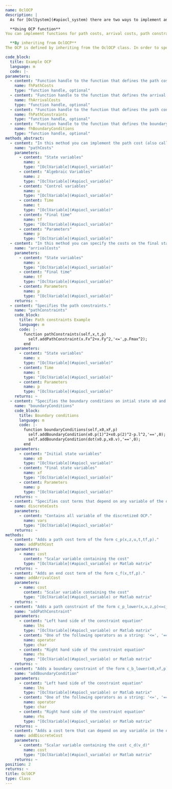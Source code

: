 ```yaml
--- 
name: OclOCP
description: |
  As for [OclSystem](#apiocl_system) there are two ways to implement an optimal control problem (OCP) The functional and the object oriented approach. If you do not implemented some of the functions or methods they default to zero cost for the cost functions or an empty constraints array for path constraints and boundary conditions.

  **Using OCP function**
You can implement functions for path costs, arrival costs, path constraints, boundary conditions. Pass function handles/pointers to these function to the constructor of OclOCP to create an optimal control problem. For information about the signature of these functions look at the definitions of the abstract methods.

  **By inheriting from OclOCP**
The OCP is defined by inheriting from the OclOCP class. In order to specify cost functions and boundary conditions you have to implement the corresponding methods. 

code_block:
  title: Example OCP
  language: m
  code: |-
parameters: 
  - content: "Function handle to the function that defines the path costs. The signature of the corresponding function can be seen in the abstract methods definition."
    name: fhPathCosts
    type: "function handle, optional"
  - content: "Function handle to the function that defines the arrival costs. The signature of the corresponding function can be seen in the abstract methods definition."
    name: fhArrivalCosts
    type: "function handle, optional"
  - content: "Function handle to the function that defines the path constraints. The signature of the corresponding function can be seen in the abstract methods definition."
    name: fhPathConstraints
    type: "function handle, optional"
  - content: "Function handle to the function that defines the boundary conditions. The signature of the corresponding function can be seen in the abstract methods definition."
    name: fhBoundaryConditions
    type: "function handle, optional"
methods_abstract: 
  - content: "In this method you can implement the path cost (also called Lagrange cost or intermediate cost) function."
    name: "pathCosts"
    parameters: 
      - content: "State variables"
        name: x
        type: "[OclVariable](#apiocl_variable)"
      - content: "Algebraic Variables"
        name: z
        type: "[OclVariable](#apiocl_variable)"
      - content: "Control variables"
        name: u
        type: "[OclVariable](#apiocl_variable)"
      - content: Time
        name: t
        type: "[OclVariable](#apiocl_variable)"
      - content: "Final time"
        name: tf
        type: "[OclVariable](#apiocl_variable)"
      - content: "Parameters"
        name: p
        type: "[OclVariable](#apiocl_variable)"
  - content: "In this method you can specify the costs on the final state (also called Mayer terms)."
    name: "arrivalCosts"
    parameters: 
      - content: "State variables"
        name: x
        type: "[OclVariable](#apiocl_variable)"
      - content: "Final time"
        name: tf
        type: "[OclVariable](#apiocl_variable)"
      - content: Parameters
        name: p
        type: "[OclVariable](#apiocl_variable)"
    returns: ~
  - content: "Specifies the path constraints."
    name: "pathConstraints"
    code_block:
      title: Path constraints Example
      language: m
      code: |-
        function pathConstraints(self,x,t,p)
          self.addPathConstraint(x.Fx^2+x.Fy^2,'<=',p.Fmax^2);
        end
    parameters: 
      - content: "State variables"
        name: x
        type: "[OclVariable](#apiocl_variable)"
      - content: Time
        name: t
        type: "[OclVariable](#apiocl_variable)"
      - content: Parameters
        name: p
        type: "[OclVariable](#apiocl_variable)"
    returns: ~
  - content: "Specifies the boundary conditions on intial state x0 and final state xf."
    name: "boundaryConditions"
    code_block:
      title: Boundary conditions
      language: m
      code: |-
        function boundaryConditions(self,x0,xF,p)
          self.addBoundaryCondition(x0.p(1)^2+x0.p(2)^2-p.l^2,'==',0);
          self.addBoundaryCondition(dot(x0.p,x0.v),'==',0);
        end
    parameters: 
      - content: "Initial state variables"
        name: x0
        type: "[OclVariable](#apiocl_variable)"
      - content: "Final state variables"
        name: xf
        type: "[OclVariable](#apiocl_variable)"
      - content: Parameters
        name: p
        type: "[OclVariable](#apiocl_variable)"
    returns: ~
  - content: "Specifies cost terms that depend on any variable of the discretized problem which is a non-linear program (NLP)."
    name: discreteCosts
    parameters: 
      - content: "Contains all variable of the discretized OCP."
        name: vars
        type: "[OclVariable](#apiocl_variable)"
    returns: ~
methods: 
  - content: "Adds a path cost term of the form c_p(x,z,u,t,tf,p)."
    name: addPathCost
    parameters: 
      - name: cost
        content: "Scalar variable containing the cost"
        type: "[OclVariable](#apiocl_variable) or Matlab matrix"
    returns: ~
  - content: "Adds an end cost term of the form c_f(x,tf,p)."
    name: addArrivalCost
    parameters: 
      - name: cost
        content: "Scalar variable containing the cost"
        type: "[OclVariable](#apiocl_variable) or Matlab matrix"
    returns: ~
  - content: "Adds a path constraint of the form c_p_lower(x,u,z,p)<=c_p(x,u,z,p)<=c_p_upper(x,u,z,p) to the optimal control problem."
    name: "addPathConstraint"
    parameters: 
      - content: "Left hand side of the constraint equation"
        name: lhs
        type: "[OclVariable](#apiocl_variable) or Matlab matrix"
      - content: "One of the following operators as a string: '<=', '==', '>='"
        name: operator
        type: char
      - content: "Right hand side of the constraint equation"
        name: rhs
        type: "[OclVariable](#apiocl_variable) or Matlab matrix"
    returns: ~
  - content: "Adds a boundary constraint of the form c_b_lower(x0,xf,p)<=c_b(x0,xf,p)<=c_b_upper(x0,xf,p) that can depend on the initial and final states to the optimal control problem."
    name: "addBoundaryCondition"
    parameters: 
      - content: "Left hand side of the constraint equation"
        name: lhs
        type: "[OclVariable](#apiocl_variable) or Matlab matrix"
      - content: "One of the following operators as a string: '<=', '==', '>='"
        name: operator
        type: char
      - content: "Right hand side of the constraint equation"
        name: rhs
        type: "[OclVariable](#apiocl_variable) or Matlab matrix"
    returns: ~
  - content: "Adds a cost term that can depend on any variable in the discretized optimal control problem."
    name: addDiscreteCost
    parameters: 
      - content: "Scalar variable containing the cost c_d(v_d)"
        name: cost
        type: "[OclVariable](#apiocl_variable) or Matlab matrix"
    returns: ~
position: 2
returns: ~
title: OclOCP
type: Class
---
```

